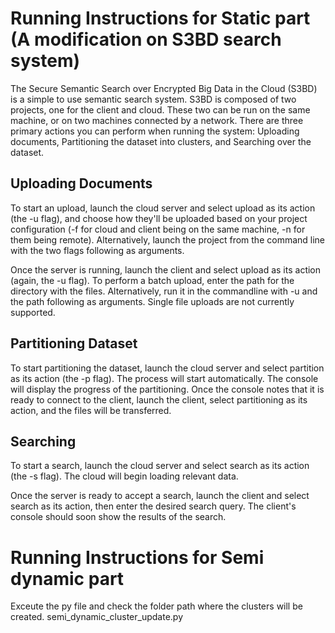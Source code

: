 # Running Instructions for Static part (A modification on S3BD search system)

The Secure Semantic Search over Encrypted Big Data in the Cloud (S3BD) is a simple to use semantic search system.  S3BD is composed of two projects, one for the client and cloud.  These two can be run on the same machine, or on two machines connected by a network.  There are three primary actions you can perform when running the system: Uploading documents, Partitioning the dataset into clusters, and Searching over the dataset.

## Uploading Documents

To start an upload, launch the cloud server and select upload as its action (the -u flag), and choose how they'll be uploaded based on your project configuration (-f for cloud and client being on the same machine, -n for them being remote). Alternatively, launch the project from the command line with the two flags following as arguments.

Once the server is running, launch the client and select upload as its action (again, the -u flag).  To perform a batch upload, enter the path for the directory with the files.  Alternatively, run it in the commandline with -u and the path following as arguments.  Single file uploads are not currently supported.

## Partitioning Dataset

To start partitioning the dataset, launch the cloud server and select partition as its action (the -p flag).  The process will start automatically.  The console will display the progress of the partitioning.  Once the console notes that it is ready to connect to the client, launch the client, select partitioning as its action, and the files will be transferred.

## Searching

To start a search, launch the cloud server and select search as its action (the -s flag).  The cloud will begin loading relevant data.

Once the server is ready to accept a search, launch the client and select search as its action, then enter the desired search query.  The client's console should soon show the results of the search.

# Running Instructions for Semi dynamic part
Exceute the py file and check the folder path where the clusters will be created. 
semi_dynamic_cluster_update.py
 
